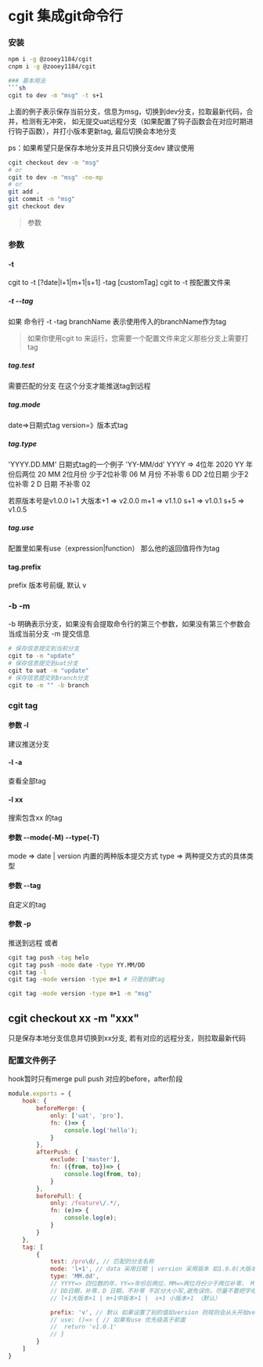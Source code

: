 # cgit 集成git命令行

### 安装
```sh
npm i -g @zooey1184/cgit
cnpm i -g @zooey1184/cgit

### 基本用法
```sh
cgit to dev -m "msg" -t s+1
```
上面的例子表示保存当前分支，信息为msg，切换到dev分支，拉取最新代码，合并，检测有无冲突，
如无提交uat远程分支（如果配置了钩子函数会在对应时期进行钩子函数），并打小版本更新tag, 最后切换会本地分支

ps：如果希望只是保存本地分支并且只切换分支dev 建议使用
```sh
cgit checkout dev -m "msg"
# or
cgit to dev -m "msg" -no-mp
# or
git add .
git commit -m "msg"
git checkout dev
```


> 参数
### 参数

#### -t
cgit to -t [?date|l+1|m+1|s+1] -tag [customTag]
cgit to -t 按配置文件来 

##### -t --tag
如果 命令行 -t -tag branchName
表示使用传入的branchName作为tag


> 如果你使用cgit to 来运行，您需要一个配置文件来定义那些分支上需要打tag
##### tag.test
需要匹配的分支   在这个分支才能推送tag到远程

##### tag.mode 
date=>日期式tag  version=》版本式tag  

##### tag.type
'YYYY.DD.MM' 日期式tag的一个例子  'YY-MM/dd'
YYYY => 4位年 2020
YY 年份后两位 20
MM 2位月份 少于2位补零  06
M 月份 不补零    6
DD 2位日期 少于2位补零  2
D 日期 不补零  02

若原版本号是v1.0.0
l+1 大版本+1   => v2.0.0
m+1 => v1.1.0
s+1 => v1.0.1
s+5 => v1.0.5

##### tag.use
配置里如果有use（expression|function）  那么他的返回值将作为tag

#### tag.prefix
prefix 版本号前缀, 默认 v


### -b -m
-b 明确表示分支，如果没有会提取命令行的第三个参数，如果没有第三个参数会当成当前分支
-m 提交信息

```sh
# 保存信息提交到当前分支
cgit to -m "update"
# 保存信息提交到uat分支
cgit to uat -m "update"
# 保存信息提交到branch分支
cgit to -m "" -b branch
```


### cgit tag
#### 参数 -l
建议推送分支

#### -l -a
查看全部tag

#### -l xx
搜索包含xx 的tag

#### 参数 --mode(-M) --type(-T)
mode => date | version 内置的两种版本提交方式
type => 两种提交方式的具体类型

#### 参数 --tag
自定义的tag

#### 参数 -p
推送到远程
或者
```sh
cgit tag push -tag helo
cgit tag push -mode date -type YY.MM/DD
cgit tag -l
cgit tag -mode version -type m+1 # 只是创建tag

cgit tag -mode version -type m+1 -m "msg"
```


## cgit checkout xx -m "xxx"
只是保存本地分支信息并切换到xx分支, 若有对应的远程分支，则拉取最新代码 


### 配置文件例子
hook暂时只有merge pull push 对应的before，after阶段

```js
module.exports = {
	hook: {
		beforeMerge: {
			only: ['uat', 'pro'],
			fn: ()=> {
				console.log('hello');
			}
		},
		afterPush: {
			exclude: ['master'],
			fn: ({from, to})=> {
				console.log(from, to);
			}
		},
		beforePull: {
			only: /feature\/.*/,
			fn: (e)=> {
				console.log(e);
			}
		}
	},
	tag: [
		{
			test: /pro\d/, // 匹配的分支名称
			mode: 'l+1', // data 采用日期 | version 采用版本 如1.0.0(大版本.中版本.小版本)
			type: 'MM.dd',
			// YYYY=> 四位数的年，YY=>年份后两位，MM=>两位月份少于两位补零， M,月份不补零，
			// DD日期，补零，D 日期，不补零 不区分大小写,避免误伤，尽量不要把字母作为分隔符
			// l+1大版本+1 | m+1中版本+1 |  s+1 小版本+1 （默认）

			prefix: 'v', // 默认 如果设置了别的值如version 则规则会从头开始version1.0.0
			// use: ()=> { // 如果有use 优先级高于前面
			// 	return 'v1.0.1'
			// }
		}
	]
}
```